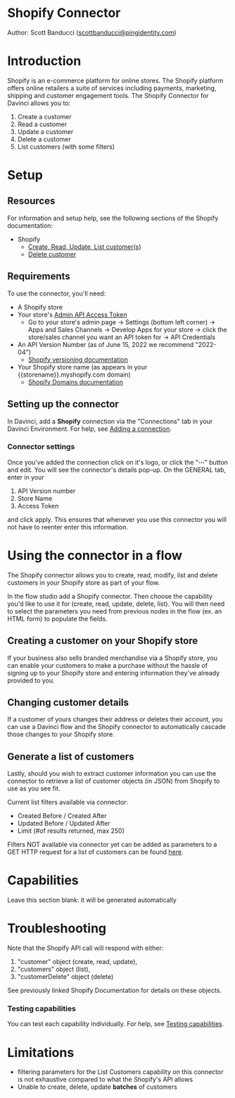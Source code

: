 # Shopify Connector


Author: Scott Banducci (scottbanducci@pingidentity.com)


# Introduction

Shopify is an e-commerce platform for online stores. The Shopify platform offers online retailers a suite of services including payments, marketing, shipping and customer engagement tools. The Shopify Connector for Davinci allows you to:

1. Create a customer
2. Read a customer
3. Update a customer
4. Delete a customer
5. List customers (with some filters)

# Setup


## Resources

For information and setup help, see the following sections of the Shopify documentation:

* Shopify
	* [Create,  Read, Update, List customer(s)](https://shopify.dev/api/admin-rest/2022-04/resources/customer#post-customers "Shopify docs")
	* [Delete customer](https://shopify.dev/api/admin-graphql/2022-04/mutations/customerDelete "Shopify doc")

## Requirements

To use the connector, you'll need:



* A Shopify store
* Your store's [Admin API Access Token](https://www.shopify.ca/partners/blog/17056443-how-to-generate-a-shopify-api-token "Shopify doc")
	* Go to your store's admin page -> Settings (bottom left corner) -> Apps and Sales Channels -> Develop Apps for your store -> click the store/sales channel you want an API token for -> API Credentials
* An API Version Number (as of June 15, 2022 we recommend "2022-04")
	* [Shopify versioning documentation](https://shopify.dev/api/usage/versioning "Shopify doc")
* Your Shopify store name (as appears in your {{storename}}.myshopify.com domain)
	* [Shopify Domains documentation](https://help.shopify.com/en/manual/domains "Shopify doc")



## Setting up the connector

In Davinci, add a **Shopify** connection via the "Connections" tab in your Davinci Environment. For help, see [Adding a connection](https://docs.google.com/document/d/1Sc9tD5tn9dl79qOWup0k3eKk5hrNVI8lZPAdm8loeiA/edit#).


### Connector settings

Once you've added the connection click on it's logo, or click the "**·****·****·**"  button and edit. 
You will see the connector's details pop-up. On the GENERAL tab, enter in your 
1) API Version number 
2) Store Name
3) Access Token

and click apply. This ensures that whenever you use this connector you will not have to reenter enter this information.

# Using the connector in a flow

The Shopify connector allows you to create, read, modify, list and delete customers in your Shopify store as part of your flow. 

In the flow studio add a Shopify connector. Then choose the capability you'd like to use it for (create, read, update, delete, list). You will then need to select the parameters you need from previous nodes in the flow (ex. an HTML form) to populate the fields. 

## Creating a customer on your Shopify store

If your business also sells branded merchandise via a Shopify store, you can enable your customers to make a purchase without the hassle of signing up to your Shopify store and entering information they've already provided to you. 


## Changing customer details

If a customer of yours changes their address or deletes their account, you can use a Davinci flow and the Shopify connector to automatically cascade those changes to your Shopify store.


## Generate a list of customers

Lastly, should you wish to extract customer information you can use the connector to retrieve a list of customer objects (in JSON) from Shopify to use as you see fit.

Current list filters available via connector:

* Created Before / Created After
 * Updated Before / Updated After
 * Limit (#of results returned, max 250)

Filters NOT available via connector yet can be added as parameters to a GET HTTP request for a list of customers can be found [here](https://shopify.dev/api/admin-rest/2022-04/resources/customer#get-customers "Shopify doc").


# Capabilities

Leave this section blank: it will be generated automatically


# Troubleshooting

Note that the Shopify API call will respond with either:

1)  "customer" object (create, read, update),
2)  "customers" object (list), 
3) "customerDelete" object (delete)

See previously linked Shopify Documentation for details on these objects.



### Testing capabilities

You can test each capability individually. For help, see [Testing capabilities](https://docs.google.com/document/d/1Sc9tD5tn9dl79qOWup0k3eKk5hrNVI8lZPAdm8loeiA/edit#).


# Limitations

* filtering parameters for the List Customers capability on this connector is not exhaustive compared to what the Shopify's API allows
* Unable to create, delete, update **batches** of customers
